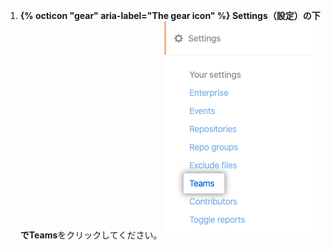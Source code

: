 1. **{% octicon "gear" aria-label="The gear icon" %} Settings（設定）**の下で**Teams**をクリックしてください。 ![Teamsタブ](/assets/images/help/insights/teams-tab.png)
